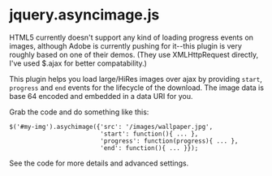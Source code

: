 jquery.asyncimage.js
====================

HTML5 currently doesn't support any kind of loading progress events on images,
although Adobe is currently pushing for it--this plugin is very roughly based
on one of their demos. (They use XMLHttpRequest directly, I've used $.ajax for 
better compatability.)

This plugin helps you load large/HiRes images over ajax by
providing <code>start</code>, <code>progress</code> and <code>end</code> events 
for the lifecycle of the download. The image data is base 64 encoded and embedded 
in a data URI for you.

Grab the code and do something like this:

```
$('#my-img').asychimage({'src': '/images/wallpaper.jpg',
						 'start': function(){ ... },
						 'progress': function(progress){ ... },
						 'end': function(){ ... }});
```

See the code for more details and advanced settings.
